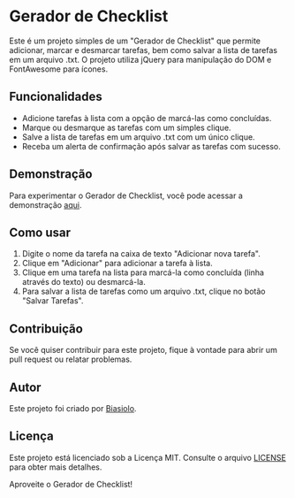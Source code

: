 # Gerador de Checklist

Este é um projeto simples de um "Gerador de Checklist" que permite adicionar, marcar e desmarcar tarefas, bem como salvar a lista de tarefas em um arquivo .txt. O projeto utiliza jQuery para manipulação do DOM e FontAwesome para ícones.

## Funcionalidades

- Adicione tarefas à lista com a opção de marcá-las como concluídas.
- Marque ou desmarque as tarefas com um simples clique.
- Salve a lista de tarefas em um arquivo .txt com um único clique.
- Receba um alerta de confirmação após salvar as tarefas com sucesso.

## Demonstração

Para experimentar o Gerador de Checklist, você pode acessar a demonstração [aqui](https://gerador-de-checklist.vercel.app/).

## Como usar

1. Digite o nome da tarefa na caixa de texto "Adicionar nova tarefa".
2. Clique em "Adicionar" para adicionar a tarefa à lista.
3. Clique em uma tarefa na lista para marcá-la como concluída (linha através do texto) ou desmarcá-la.
4. Para salvar a lista de tarefas como um arquivo .txt, clique no botão "Salvar Tarefas".

## Contribuição

Se você quiser contribuir para este projeto, fique à vontade para abrir um pull request ou relatar problemas.

## Autor

Este projeto foi criado por [Biasiolo](https://github.com/Biasiolo).

## Licença

Este projeto está licenciado sob a Licença MIT. Consulte o arquivo [LICENSE](LICENSE) para obter mais detalhes.

Aproveite o Gerador de Checklist!
